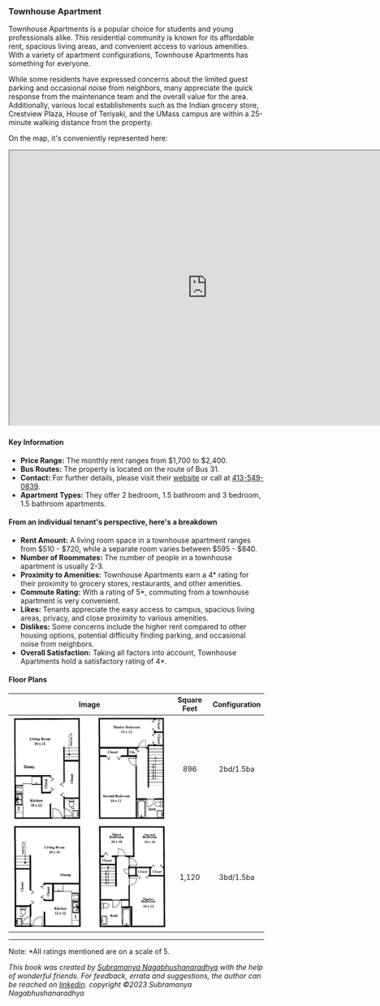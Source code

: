 ### Townhouse Apartment

Townhouse Apartments is a popular choice for students and young professionals alike. This residential community is known for its affordable rent, spacious living areas, and convenient access to various amenities. With a variety of apartment configurations, Townhouse Apartments has something for everyone.

While some residents have expressed concerns about the limited guest parking and occasional noise from neighbors, many appreciate the quick response from the maintenance team and the overall value for the area. Additionally, various local establishments such as the Indian grocery store, Crestview Plaza, House of Teriyaki, and the UMass campus are within a 25-minute walking distance from the property.

On the map, it's conveniently represented here:
<iframe src="https://www.google.com/maps/d/embed?mid=1iZI2pp4KPUL4NgdxzbauUGJkXyEgQiw&ehbc=2E312F" width="780" height="540"></iframe>

#### Key Information
- **Price Range:** The monthly rent ranges from $1,700 to $2,400.
- **Bus Routes:** The property is located on the route of Bus 31.
- **Contact:** For further details, please visit their [website](https://www.townehouseofamherst.com) or call at [413-549-0839](tel:413-549-0839).
- **Apartment Types:** They offer 2 bedroom, 1.5 bathroom and 3 bedroom, 1.5 bathroom apartments.

#### From an individual tenant's perspective, here's a breakdown
- **Rent Amount:** A living room space in a townhouse apartment ranges from $510 - $720, while a separate room varies between $595 - $840.
- **Number of Roommates:** The number of people in a townhouse apartment is usually 2-3.
- **Proximity to Amenities:** Townhouse Apartments earn a 4* rating for their proximity to grocery stores, restaurants, and other amenities.
- **Commute Rating:** With a rating of 5*, commuting from a townhouse apartment is very convenient.
- **Likes:** Tenants appreciate the easy access to campus, spacious living areas, privacy, and close proximity to various amenities.
- **Dislikes:** Some concerns include the higher rent compared to other housing options, potential difficulty finding parking, and occasional noise from neighbors.
- **Overall Satisfaction:** Taking all factors into account, Townhouse Apartments hold a satisfactory rating of 4*.

#### Floor Plans
| Image | Square Feet | Configuration |
| :---: | :---: | :---: |
| ![Floor Plan 1](/assets/townhouse_floorplan_1.jpeg) | 896 | 2bd/1.5ba |
| ![Floor Plan 2](/assets/townhouse_floorplan_2.jpeg) | 1,120 | 3bd/1.5ba |

---
Note: 
*All ratings mentioned are on a scale of 5.

*This book was created by [Subramanya Nagabhushanaradhya](https://subramanya.ai) with the help of wonderful friends. For feedback, errata and suggestions, the author can be reached on [linkedin](https://www.linkedin.com/in/nsubramanya). copyright ©2023 Subramanya Nagabhushanaradhya*